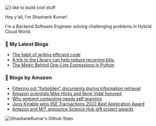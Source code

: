 ![I like to build cool stuff](https://res.cloudinary.com/dt8g3rhcy/image/upload/v1595929574/i_like_to_build_cool_shit._1_nzbwjh.png)

Hey y'all, I'm Shashank Kumar! 

I'm a Backend Software Engineer solving challenging problems in Hybrid Cloud World.

### 📕 My Latest Blogs
<!-- BLOG-POST-LIST:START -->
- [The habit of writing efficient code](https://medium.com/@ishashankkumar/the-habit-of-writing-efficient-code-153b05f04269?source=rss-d24dda280d5f------2)
- [A trip to the Library can help reduce recurring bills.](https://medium.com/swlh/a-trip-to-the-library-can-help-reduce-recurring-bills-23bca495cdf5?source=rss-d24dda280d5f------2)
- [The Magic Behind One-Line Expressions in Python](https://medium.com/swlh/the-magic-behind-one-line-expressions-in-python-816c10180c5c?source=rss-d24dda280d5f------2)
<!-- BLOG-POST-LIST:END -->

### 📕 Blogs by Amazon
<!-- AMAZON-BLOG-POST-LIST:START -->
- [Filtering out &quot;forbidden&quot; documents during information retrieval](https://www.amazon.science/blog/filtering-out-forbidden-documents-during-information-retrieval)
- [Amazon scientists Mike Hicks and René Vidal honored](https://www.amazon.science/latest-news/amazon-scientists-mike-hicks-and-rene-vidal-honored)
- [Why ambient computing needs self-learning](https://www.amazon.science/blog/why-ambient-computing-needs-self-learning)
- [Joris Kinable wins IISE Transactions 2022 Best Application Award](https://www.amazon.science/latest-news/amazon-scientist-joris-kinable-wins-iise-transactions-2022-best-application-award)
- [Amazon and MIT announce Science Hub gift project awards](https://www.amazon.science/academic-engagements/amazon-and-mit-announce-science-hub-gift-project-awards)
<!-- AMAZON-BLOG-POST-LIST:END -->



<img align="center" alt="iShashankKumar's Github Stats" src="https://github-readme-stats.vercel.app/api?username=ishashankkumar&show_icons=true&hide_border=true" />
